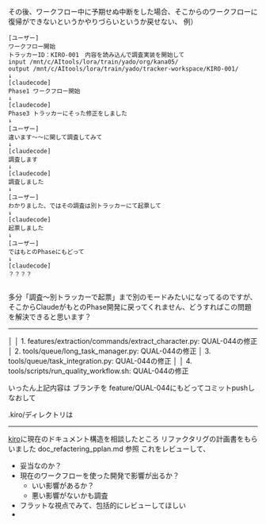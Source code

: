 その後、ワークフロー中に予期せぬ中断をした場合、そこからのワークフローに復帰ができないというかやりづらいというか戻せない、
例）

```
[ユーザー]
ワークフロー開始
トラッカーID：KIRO-001　内容を読み込んで調査実装を開始して
input /mnt/c/AItools/lora/train/yado/org/kana05/ 
output /mnt/c/AItools/lora/train/yado/tracker-workspace/KIRO-001/
↓
[claudecode]
Phase1 ワークフロー開始
↓
[claudecode]
Phase3 トラッカーにそった修正をしました
↓
[ユーザー]
違います〜〜に関して調査してみて
↓
[claudecode]
調査します
↓
[claudecode]
調査しました
↓
[ユーザー]
わかりました、ではその調査は別トラッカーにて起票して
↓
[claudecode]
起票しました
↓
[ユーザー]
ではもとのPhaseにもどって
↓
[claudecode]
？？？？


```

 多分「調査〜別トラッカーで起票」まで別のモードみたいになってるのですが、そこからClaudeがもとのPhase開発に戻ってくれません、どうすればこの問題を解決できると思います？


------



│ │ 1. features/extraction/commands/extract_character.py: QUAL-044の修正                            │ 2. tools/queue/long_task_manager.py: QUAL-044の修正                                                        │ 3. tools/queue/task_integration.py: QUAL-044の修正                                                            │ │ 4. tools/scripts/run_quality_workflow.sh: QUAL-044の修正

いったん上記内容は ブランチを feature/QUAL-044にもどってコミットpushしなおして

.kiro/ディレクトリは

-----

[kiro](https://aws.amazon.com/jp/blogs/news/introducing-kiro/)に現在のドキュメント構造を相談したところ
リファクタリグの計画書をもらいました doc_refactering_pplan.md  参照
これをレビューして、
* 妥当なのか？
* 現在のワークフローを使った開発で影響が出るか？
	* いい影響があるか？
	* 悪い影響がないかも調査
* フラットな視点でみて、包括的にレビューしてほしい
* 